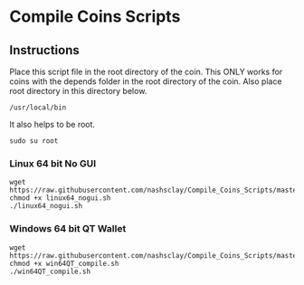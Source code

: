 # Compile Coins Scripts

## Instructions
Place this script file in the root directory of the coin. This ONLY works for coins with the depends folder in the root directory of the coin. Also place root directory in this directory below. 
```
/usr/local/bin
```

It also helps to be root. 
```
sudo su root
```


### Linux 64 bit No GUI
```
wget https://raw.githubusercontent.com/nashsclay/Compile_Coins_Scripts/master/linux64_nogui.sh
chmod +x linux64_nogui.sh
./linux64_nogui.sh
```


### Windows 64 bit QT Wallet
```
wget https://raw.githubusercontent.com/nashsclay/Compile_Coins_Scripts/master/win64QT_compile.sh
chmod +x win64QT_compile.sh
./win64QT_compile.sh
```
